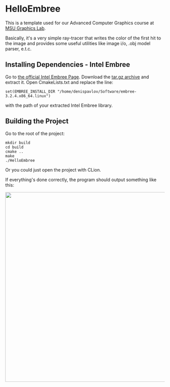 # HelloEmbree
This is a template used for our Advanced Computer Graphics course at [MSU Graphics Lab](http://graphics.cs.msu.ru/en).

Basically, it's a very simple ray-tracer that writes the color of the first hit to the image and provides some useful utilities like image i/o, .obj model parser, e.t.c.
## Installing Dependencies - Intel Embree

Go to [the official Intel Embree Page](https://github.com/embree/embree). Download the [tar.gz archive](https://github.com/embree/embree#linux-targz-files) and extract it. Open CmakeLists.txt and replace the line:

```
set(EMBREE_INSTALL_DIR "/home/denispavlov/Software/embree-3.2.4.x86_64.linux")
```
with the path of your extracted Intel Embree library.

## Building the Project

Go to the root of the project:

```
mkdir build
cd build
cmake ..
make
./HelloEmbree
```

Or you could just open the project with CLion.

If everything's done correctly, the program should output something like this:

<p align="center">
  <img width="600" height="600" src="https://github.com/pavlovdenis/HelloEmbree/blob/master/pics/template.png">
</p>
